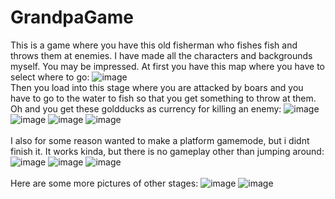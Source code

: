 # GrandpaGame

This is a game where you have this old fisherman who fishes fish and throws them at enemies. I have made all the characters and backgrounds myself. You may be impressed.
At first you have this map where you have to select where to go:
![image](https://github.com/SameNilsen/GrandpaGame/assets/45354242/0f0f5650-5bed-49b1-a7da-b0116589e8c3)
\
Then you load into this stage where you are attacked by boars and you have to go to the water to fish so that you get something to throw at them. Oh and you get these goldducks as currency for killing an enemy:
![image](https://github.com/SameNilsen/GrandpaGame/assets/45354242/9a4623d5-173e-4777-b266-1626e566a34b)
![image](https://github.com/SameNilsen/GrandpaGame/assets/45354242/b7393cb3-0ee4-4a97-aa8e-81ef5f297d8b)
![image](https://github.com/SameNilsen/GrandpaGame/assets/45354242/978c28b2-7a8e-4652-8676-b618930b75a0)
![image](https://github.com/SameNilsen/GrandpaGame/assets/45354242/b0d5c95b-f245-4281-bac1-46141455965b)
\
\
I also for some reason wanted to make a platform gamemode, but i didnt finish it. It works kinda, but there is no gameplay other than jumping around:
![image](https://github.com/SameNilsen/GrandpaGame/assets/45354242/afb686cf-8e57-4ad7-8a20-44f85aa2e857)
![image](https://github.com/SameNilsen/GrandpaGame/assets/45354242/2579a4a7-f016-4964-ab30-42a61c9e5518)
![image](https://github.com/SameNilsen/GrandpaGame/assets/45354242/5e252c2b-70f5-42ad-8416-40b63d63409a)
\
\
Here are some more pictures of other stages:
![image](https://github.com/SameNilsen/GrandpaGame/assets/45354242/60fd5bd6-c7dd-4f79-bc3f-de337de87bc5)
![image](https://github.com/SameNilsen/GrandpaGame/assets/45354242/b9e072c5-1a17-41e6-b15e-b0dc6da66f28)


